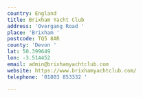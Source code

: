 ```yaml
---
country: England
title: Brixham Yacht Club
address: 'Overgang Road '
place: 'Brixham '
postcode: TQ5 8AR
county: 'Devon '
lat: 50.399649
lon: -3.514452
email: admin@brixhamyachtclub.com
website: https://www.brixhamyachtclub.com/
telephone: '01803 853332 '

---
```

